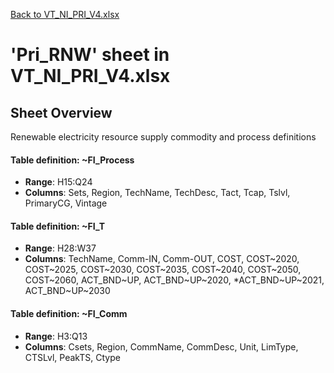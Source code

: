 [Back to VT_NI_PRI_V4.xlsx](README.md)

# 'Pri_RNW' sheet in VT_NI_PRI_V4.xlsx

## Sheet Overview

Renewable electricity resource supply commodity and process definitions

#### Table definition: ~FI_Process
- **Range**: H15:Q24
- **Columns**: Sets, Region, TechName, TechDesc, Tact, Tcap, Tslvl, PrimaryCG, Vintage

#### Table definition: ~FI_T
- **Range**: H28:W37
- **Columns**: TechName, Comm-IN, Comm-OUT, COST, COST~2020, COST~2025, COST~2030, COST~2035, COST~2040, COST~2050, COST~2060, ACT_BND~UP, ACT_BND~UP~2020, *ACT_BND~UP~2021, ACT_BND~UP~2030

#### Table definition: ~FI_Comm
- **Range**: H3:Q13
- **Columns**: Csets, Region, CommName, CommDesc, Unit, LimType, CTSLvl, PeakTS, Ctype

